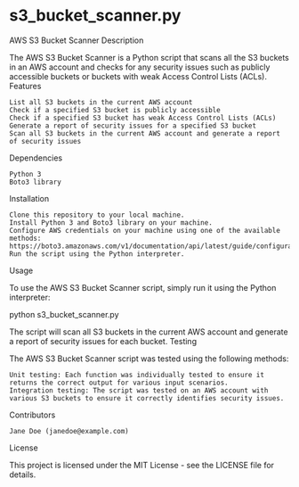 # s3_bucket_scanner.py
AWS S3 Bucket Scanner
Description

The AWS S3 Bucket Scanner is a Python script that scans all the S3 buckets in an AWS account and checks for any security issues such as publicly accessible buckets or buckets with weak Access Control Lists (ACLs).
Features

    List all S3 buckets in the current AWS account
    Check if a specified S3 bucket is publicly accessible
    Check if a specified S3 bucket has weak Access Control Lists (ACLs)
    Generate a report of security issues for a specified S3 bucket
    Scan all S3 buckets in the current AWS account and generate a report of security issues

Dependencies

    Python 3
    Boto3 library

Installation

    Clone this repository to your local machine.
    Install Python 3 and Boto3 library on your machine.
    Configure AWS credentials on your machine using one of the available methods: https://boto3.amazonaws.com/v1/documentation/api/latest/guide/configuration.html
    Run the script using the Python interpreter.

Usage

To use the AWS S3 Bucket Scanner script, simply run it using the Python interpreter:

python s3_bucket_scanner.py

The script will scan all S3 buckets in the current AWS account and generate a report of security issues for each bucket.
Testing

The AWS S3 Bucket Scanner script was tested using the following methods:

    Unit testing: Each function was individually tested to ensure it returns the correct output for various input scenarios.
    Integration testing: The script was tested on an AWS account with various S3 buckets to ensure it correctly identifies security issues.

Contributors

    Jane Doe (janedoe@example.com)

License

This project is licensed under the MIT License - see the LICENSE file for details.
